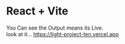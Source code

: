 # React + Vite
You Can see the Output means its Live. <br>
look at it...
https://light-project-ten.vercel.app